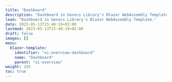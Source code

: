 ```yaml
---
title: "Dashboard"
description: "Dashboard in Genocs Library's Blazor WebAssembly Template."
lead: "Dashboard in Genocs Library's Blazor WebAssembly Template."
date: 2023-05-13T15:40:19+02:00
lastmod: 2023-05-13T15:40:19+02:00
draft: false
images: []
menu:
  blazor-template:
    identifier: "ui-overview-dashboard"
    name: "Dashboard"
    parent: "ui-overview"
weight: 103
toc: true
---
```



